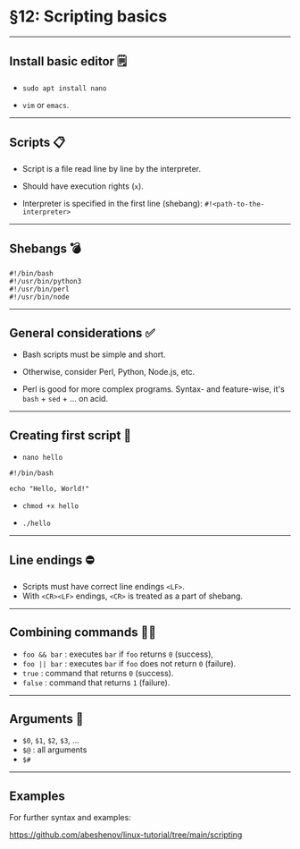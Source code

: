 # §12: Scripting basics

---

## Install basic editor 🗒

- `sudo apt install nano`

- `vim` or `emacs`.

---

## Scripts 📋

- Script is a file read line by line by the interpreter.

- Should have execution rights (`x`).

- Interpreter is specified in the first line (shebang):
  `#!<path-to-the-interpreter>`

---

## Shebangs 💣

```
#!/bin/bash
#!/usr/bin/python3
#!/usr/bin/perl
#!/usr/bin/node
```

---

## General considerations ✅

- Bash scripts must be simple and short.

- Otherwise, consider Perl, Python, Node.js, etc.

- Perl is good for more complex programs. Syntax- and feature-wise,
it's `bash` + `sed` + ... on acid.

---

## Creating first script 👶

- `nano hello`

```
#!/bin/bash

echo "Hello, World!"
```

- `chmod +x hello`

- `./hello`

---

## Line endings ⛔

- Scripts must have correct line endings `<LF>`.
- With `<CR><LF>` endings, `<CR>` is treated as a part of shebang.

---

## Combining commands 👨‍🔧

- `foo && bar` : executes `bar` if `foo` returns `0` (success),
- `foo || bar` : executes `bar` if `foo` does not return `0` (failure).
- `true` : command that returns `0` (success).
- `false` : command that returns `1` (failure).

---

## Arguments 🤬

- `$0`, `$1`, `$2`, `$3`, ...
- `$@` : all arguments
- `$#`

---

## Examples

For further syntax and examples:

https://github.com/abeshenov/linux-tutorial/tree/main/scripting
